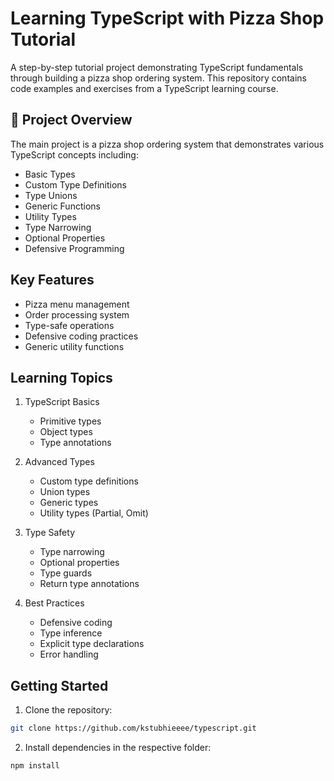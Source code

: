 # Learning TypeScript with Pizza Shop Tutorial

A step-by-step tutorial project demonstrating TypeScript fundamentals through building a pizza shop ordering system. This repository contains code examples and exercises from a TypeScript learning course.

## 🍕 Project Overview

The main project is a pizza shop ordering system that demonstrates various TypeScript concepts including:

- Basic Types
- Custom Type Definitions
- Type Unions
- Generic Functions
- Utility Types
- Type Narrowing
- Optional Properties
- Defensive Programming

## Key Features

- Pizza menu management
- Order processing system
- Type-safe operations
- Defensive coding practices
- Generic utility functions

## Learning Topics

1. TypeScript Basics
   - Primitive types
   - Object types
   - Type annotations

2. Advanced Types
   - Custom type definitions
   - Union types
   - Generic types
   - Utility types (Partial, Omit)

3. Type Safety
   - Type narrowing
   - Optional properties
   - Type guards
   - Return type annotations

4. Best Practices
   - Defensive coding
   - Type inference
   - Explicit type declarations
   - Error handling

## Getting Started

1. Clone the repository:
```bash
git clone https://github.com/kstubhieeee/typescript.git
```

2. Install dependencies in the respective folder:
```bash
npm install
```

